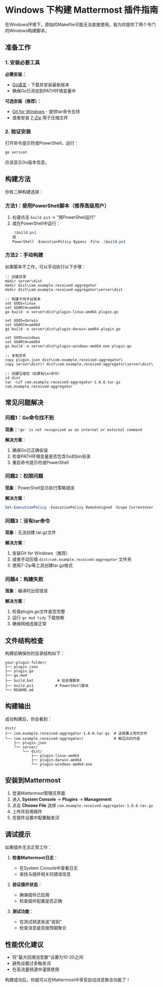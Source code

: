 # Windows 下构建 Mattermost 插件指南

在Windows环境下，原始的Makefile可能无法直接使用。我为你提供了两个专门的Windows构建脚本。

## 准备工作

### 1. 安装必要工具

**必需安装：**
- [Go语言](https://golang.org/dl/) - 下载并安装最新版本
- 确保Go已添加到PATH环境变量中

**可选安装（推荐）：**
- [Git for Windows](https://gitforwindows.org/) - 提供tar命令支持
- 或者安装 [7-Zip](https://www.7-zip.org/) 用于压缩文件

### 2. 验证安装

打开命令提示符或PowerShell，运行：
```bash
go version
```

应该显示Go版本信息。

## 构建方法

你有二种构建选择：

### 方法1：使用PowerShell脚本（推荐高级用户）

1. 右键点击 `build.ps1` → "用PowerShell运行"
2. 或在PowerShell中运行：
   ```powershell
   .\build.ps1
   或
   PowerShell -ExecutionPolicy Bypass -File .\build.ps1
   ```

### 方法2：手动构建

如果脚本不工作，可以手动执行以下步骤：

```batch
:: 创建目录
mkdir server\dist
mkdir dist\com.example.received-aggregator
mkdir dist\com.example.received-aggregator\server\dist

:: 构建不同平台版本
set GOOS=linux
set GOARCH=amd64
go build -o server\dist\plugin-linux-amd64 plugin.go

set GOOS=darwin
set GOARCH=amd64
go build -o server\dist\plugin-darwin-amd64 plugin.go

set GOOS=windows
set GOARCH=amd64
go build -o server\dist\plugin-windows-amd64.exe plugin.go

:: 复制文件
copy plugin.json dist\com.example.received-aggregator\
copy server\dist\* dist\com.example.received-aggregator\server\dist\

:: 创建压缩包（如果有tar命令）
cd dist
tar -czf com.example.received-aggregator-1.0.0.tar.gz com.example.received-aggregator
```

## 常见问题解决

### 问题1：Go命令找不到
**现象**：`'go' is not recognized as an internal or external command`

**解决方案**：
1. 确保Go已正确安装
2. 检查PATH环境变量是否包含Go的bin目录
3. 重启命令提示符或PowerShell

### 问题2：权限问题
**现象**：PowerShell显示执行策略错误

**解决方案**：
```powershell
Set-ExecutionPolicy -ExecutionPolicy RemoteSigned -Scope CurrentUser
```

### 问题3：没有tar命令
**现象**：无法创建.tar.gz文件

**解决方案**：
1. 安装Git for Windows（推荐）
2. 或者手动压缩 `dist/com.example.received-aggregator` 文件夹
3. 使用7-Zip等工具创建tar.gz格式

### 问题4：构建失败
**现象**：编译时出现错误

**解决方案**：
1. 检查plugin.go文件是否完整
2. 运行 `go mod tidy` 下载依赖
3. 确保网络连接正常

## 文件结构检查

构建前确保你的目录结构如下：
```
your-plugin-folder/
├── plugin.json
├── plugin.go
├── go.mod
├── build.bat           # 批处理脚本
├── build.ps1          # PowerShell脚本
└── README.md
```

## 构建输出

成功构建后，你会看到：
```
dist/
├── com.example.received-aggregator-1.0.0.tar.gz  # 这是要上传的文件
└── com.example.received-aggregator/              # 解压后的内容
    ├── plugin.json
    └── server/
        └── dist/
            ├── plugin-linux-amd64
            ├── plugin-darwin-amd64
            └── plugin-windows-amd64.exe
```

## 安装到Mattermost

1. 登录Mattermost管理员界面
2. 进入 **System Console** → **Plugins** → **Management**
3. 点击 **Choose File** 选择 `com.example.received-aggregator-1.0.0.tar.gz`
4. 上传并启用插件
5. 在插件设置中配置触发词

## 调试提示

如果插件无法正常工作：

1. **检查Mattermost日志**：
   - 在System Console中查看日志
   - 查找与插件相关的错误信息

2. **验证插件状态**：
   - 确保插件已启用
   - 检查插件配置是否正确

3. **测试功能**：
   - 在测试频道发送"收到"
   - 检查消息是否按预期聚合

## 性能优化建议

- 将"最大回溯消息数"设置为10-20之间
- 避免设置过多触发词
- 在高流量频道中谨慎使用

构建成功后，你就可以在Mattermost中享受自动消息聚合功能了！